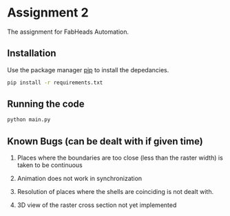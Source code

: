 # Assignment 2

The assignment for FabHeads Automation.

## Installation

Use the package manager [pip](https://pip.pypa.io/en/stable/) to install the depedancies.

```bash
pip install -r requirements.txt
```
## Running the code

```bash
python main.py
```

## Known Bugs (can be dealt with if given time)
 1. Places where the boundaries are too close (less than the raster width) is taken to be continuous

2. Animation does not work in synchronization

3. Resolution of places where the shells are coinciding is not dealt with. 

4. 3D view of the raster cross section not yet implemented
